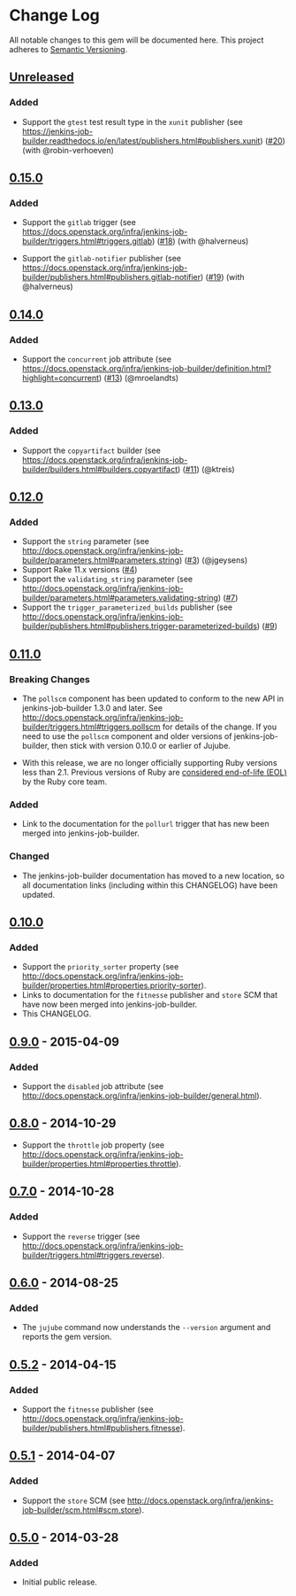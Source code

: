 # Change Log

All notable changes to this gem will be documented here. This project
adheres to [Semantic Versioning](http://semver.org/).

## [Unreleased][unreleased]

### Added

- Support the `gtest` test result type in the `xunit` publisher (see
  https://jenkins-job-builder.readthedocs.io/en/latest/publishers.html#publishers.xunit)  ([#20](https://github.com/randycoulman/jujube/pull/20)) (with @robin-verhoeven)

## [0.15.0][0.15.0]

### Added

- Support the `gitlab` trigger (see https://docs.openstack.org/infra/jenkins-job-builder/triggers.html#triggers.gitlab) ([#18](https://github.com/randycoulman/jujube/pull/18)) (with @halverneus)

- Support the `gitlab-notifier` publisher (see https://docs.openstack.org/infra/jenkins-job-builder/publishers.html#publishers.gitlab-notifier) ([#19](https://github.com/randycoulman/jujube/pull/19)) (with @halverneus)

## [0.14.0][0.14.0]

### Added

- Support the `concurrent` job attribute
  (see https://docs.openstack.org/infra/jenkins-job-builder/definition.html?highlight=concurrent) ([#13](https://github.com/randycoulman/jujube/pull/11)) (@mroelandts)

## [0.13.0][0.13.0]

### Added

- Support the `copyartifact` builder (see https://docs.openstack.org/infra/jenkins-job-builder/builders.html#builders.copyartifact) ([#11](https://github.com/randycoulman/jujube/pull/11)) (@ktreis)

## [0.12.0][0.12.0]

### Added

- Support the `string` parameter (see http://docs.openstack.org/infra/jenkins-job-builder/parameters.html#parameters.string) ([#3](https://github.com/randycoulman/jujube/pull/3)) (@jgeysens)
- Support Rake 11.x versions ([#4](https://github.com/randycoulman/jujube/pull/4))
- Support the `validating_string` parameter (see http://docs.openstack.org/infra/jenkins-job-builder/parameters.html#parameters.validating-string) ([#7](https://github.com/randycoulman/jujube/pull/7))
- Support the `trigger_parameterized_builds` publisher (see http://docs.openstack.org/infra/jenkins-job-builder/publishers.html#publishers.trigger-parameterized-builds) ([#9](https://github.com/randycoulman/jujube/pull/9))

## [0.11.0][0.11.0]

### Breaking Changes

- The `pollscm` component has been updated to conform to the new API in jenkins-job-builder 1.3.0 and later. See http://docs.openstack.org/infra/jenkins-job-builder/triggers.html#triggers.pollscm for details of the change. If you need to use the `pollscm` component and older versions of jenkins-job-builder, then stick with version 0.10.0 or earlier of Jujube.

- With this release, we are no longer officially supporting Ruby versions less than 2.1. Previous versions of Ruby are [considered end-of-life (EOL)](https://www.ruby-lang.org/en/downloads/) by the Ruby core team.

### Added

- Link to the documentation for the `pollurl` trigger that has new been merged into jenkins-job-builder.

### Changed

- The jenkins-job-builder documentation has moved to a new location, so all documentation links (including within this CHANGELOG) have been updated.

## [0.10.0][0.10.0]

### Added

- Support the `priority_sorter` property (see http://docs.openstack.org/infra/jenkins-job-builder/properties.html#properties.priority-sorter).
- Links to documentation for the `fitnesse` publisher and `store` SCM that have now been merged into jenkins-job-builder.
- This CHANGELOG.

## [0.9.0][0.9.0] - 2015-04-09

### Added

- Support the `disabled` job attribute
  (see http://docs.openstack.org/infra/jenkins-job-builder/general.html).

## [0.8.0][0.8.0] - 2014-10-29

- Support the `throttle` job property (see http://docs.openstack.org/infra/jenkins-job-builder/properties.html#properties.throttle).

## [0.7.0][0.7.0] - 2014-10-28

### Added

- Support the `reverse` trigger (see http://docs.openstack.org/infra/jenkins-job-builder/triggers.html#triggers.reverse).

## [0.6.0][0.6.0] - 2014-08-25

### Added

- The `jujube` command now understands the `--version` argument and reports the gem version.

## [0.5.2][0.5.2] - 2014-04-15

### Added

- Support the `fitnesse` publisher (see http://docs.openstack.org/infra/jenkins-job-builder/publishers.html#publishers.fitnesse).

## [0.5.1][0.5.1] - 2014-04-07

### Added

- Support the `store` SCM (see http://docs.openstack.org/infra/jenkins-job-builder/scm.html#scm.store).

## [0.5.0][0.5.0] - 2014-03-28

### Added

- Initial public release.

[unreleased]: https://github.com/randycoulman/jujube/compare/v0.15.0...HEAD
[0.15.0]: https://github.com/randycoulman/jujube/compare/v0.14.0...v0.15.0
[0.14.0]: https://github.com/randycoulman/jujube/compare/v0.13.0...v0.14.0
[0.13.0]: https://github.com/randycoulman/jujube/compare/v0.12.0...v0.13.0
[0.12.0]: https://github.com/randycoulman/jujube/compare/v0.11.0...v0.12.0
[0.11.0]: https://github.com/randycoulman/jujube/compare/v0.10.0...v0.11.0
[0.10.0]: https://github.com/randycoulman/jujube/compare/v0.9.0...v0.10.0
[0.9.0]: https://github.com/randycoulman/jujube/compare/v0.8.0...v0.9.0
[0.8.0]: https://github.com/randycoulman/jujube/compare/v0.7.0...v0.8.0
[0.7.0]: https://github.com/randycoulman/jujube/compare/v0.6.0...v0.7.0
[0.6.0]: https://github.com/randycoulman/jujube/compare/v0.5.2...v0.6.0
[0.5.2]: https://github.com/randycoulman/jujube/compare/v0.5.1...v0.5.2
[0.5.1]: https://github.com/randycoulman/jujube/compare/v0.5.0...v0.5.1
[0.5.0]: https://github.com/randycoulman/jujube/compare/master@%7B2014-03-11%7D...v0.5.0
